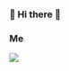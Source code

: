 ### 👋 Hi there 👋




### Me
<div style ="text-aligin = center">
<a href="https://github.com/Lee-jin-gu" target="_blank"><img src="https://img.shields.io/badge/Github-20c997?style?style=flat-square&logo=Git&logoColor=white"/></a>
</div>

<!--
**Lee-jin-gu/Lee-jin-gu** is a ✨ _special_ ✨ repository because its `README.md` (this file) appears on your GitHub profile.

Here are some ideas to get you started:

- 🔭 I’m currently working on ...
- 🌱 I’m currently learning ...
- 👯 I’m looking to collaborate on ...
- 🤔 I’m looking for help with ...
- 💬 Ask me about ...
- 📫 How to reach me: ...
- 😄 Pronouns: ...
- ⚡ Fun fact: ...
-->
